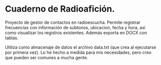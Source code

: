 # Cuaderno de Radioafición.

Proyecto de gestor de contactos en radioescucha.
Permite registrar frecuencias con información de subtonos, ubicacion, fecha y hora, así como visualizar los registros existentes.
Además exporta en DOCX con tablas.

Utiliza como almacenaje de datos el archivo data.txt (que crea al ejecutarse por primera vez).
Lo he hecho a medida para mis necesidades, pero creo que pueden ser comunes a mucha gente.
